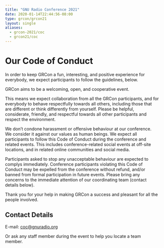 ```yaml
---
title: "GNU Radio Conference 2021"
date: 2020-01-14T22:44:56-08:00
type: grcon/grcon21
layout: single
aliases:
  - grcon-2021/coc
  - grcon21/coc
---
```


# Our Code of Conduct

In order to keep GRCon a fun, interesting, and positive experience for everybody,
we expect participants to follow the guidelines, below.

GRCon aims to be a welcoming, open, and cooperative event.

This means we expect collaboration from all the GRCon participants, and for
everybody to behave respectfully towards all others, including those that are
different or think differently from yourself. Please be helpful, considerate,
friendly, and respectful towards all other participants and respect the environment.

We don’t condone harassment or offensive behaviour at our conference.
We consider it against our values as human beings. We expect all participants to
follow this Code of Conduct during the conference and related events. This
includes conference-related social events at off-site locations, and in related
online communities and social media.

Participants asked to stop any unacceptable behaviour are expected to complys
immediately. Conference participants violating this Code of Conduct may be
expelled from the conference without refund, and/or banned from formal
participation in future events. Please bring any concerns to the immediate
attention of our coordinating team (contact details below).

Thank you for your help in making GRCon a success and pleasant for all the
people involved.

## Contact Details

E-mail: coc@gnuradio.org

Or ask any staff member during the event to help you locate a team member.
